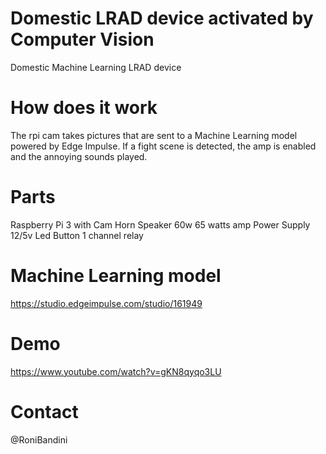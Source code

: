 # Domestic LRAD device activated by Computer Vision
Domestic Machine Learning LRAD device

# How does it work
The rpi cam takes pictures that are sent to a Machine Learning model powered by Edge Impulse. If a fight scene is detected, the amp is enabled and the annoying sounds played.

# Parts
Raspberry Pi 3 with Cam
Horn Speaker 60w
65 watts amp
Power Supply 12/5v
Led Button
1 channel relay

# Machine Learning model
https://studio.edgeimpulse.com/studio/161949

# Demo
https://www.youtube.com/watch?v=gKN8qyqo3LU

# Contact
@RoniBandini
